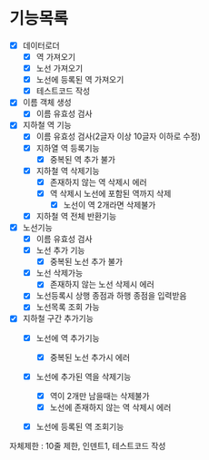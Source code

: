 # 기능목록
- [x] 데이터로더
  - [x] 역 가져오기
  - [x] 노선 가져오기
  - [x] 노선에 등록된 역 가져오기
  - [x] 테스트코드 작성
- [x] 이름 객체 생성
  - [x] 이름 유효성 검사
- [x] 지하철 역 기능
  - [x] 이름 유효성 검사(2글자 이상 10글자 이하로 수정)
  - [x] 지하열 역 등록기능
    - [x] 중복된 역 추가 불가
  - [x] 지하철 역 삭제기능
    - [x] 존재하지 않는 역 삭제시 에러
    - [x] 역 삭제시 노선에 포함된 역까지 삭제
      - [x] 노선이 역 2개라면 삭제불가
  - [x] 지하철 역 전체 반환기능
- [x] 노선기능
  - [x] 이름 유효성 검사
  - [x] 노선 추가 기능
    - [x] 중복된 노선 추가 불가
  - [x] 노선 삭제가능
    - [x] 존재하지 않는 노선 삭제시 에러
  - [x] 노선등록시 상행 종점과 하행 종점을 입력받음
  - [x] 노선목록 조회 가능
- [x] 지하철 구간 추가기능
  - [x] 노선에 역 추가기능
    - [x] 중복된 노선 추가시 에러
  - [x] 노선에 추가된 역을 삭제기능
    - [x] 역이 2개만 남을때는 삭제불가
    - [x] 노선에 존재하지 않는 역 삭제시 에러
  - [x] 노선에 등록된 역 조회기능



자체제한 : 10줄 제한, 인덴트1, 테스트코드 작성

